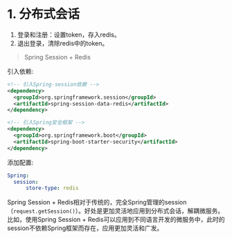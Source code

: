 # 1. 分布式会话

1. 登录和注册：设置token，存入redis。
2. 退出登录，清除redis中的token。

> Spring Session + Redis

引入依赖:

```xml
<!-- 引入Spring-session依赖 -->
<dependency>
  <groupId>org.springframework.session</groupId>
  <artifactId>spring-session-data-redis</artifactId>
</dependency>

<!-- 引入Spring安全框架 -->
<dependency>
  <groupId>org.springframework.boot</groupId>
  <artifactId>spring-boot-starter-security</artifactId>
</dependency>
```

添加配置:

```yml
Spring: 
  session:
      store-type: redis
```

Spring Session + Redis相对于传统的，完全Spring管理的session（`request.getSession()`）。好处是更加灵活地应用到分布式会话，解耦微服务。比如，使用Spring Session + Redis可以应用到不同语言开发的微服务中，此时的session不依赖Spring框架而存在，应用更加灵活和广发。